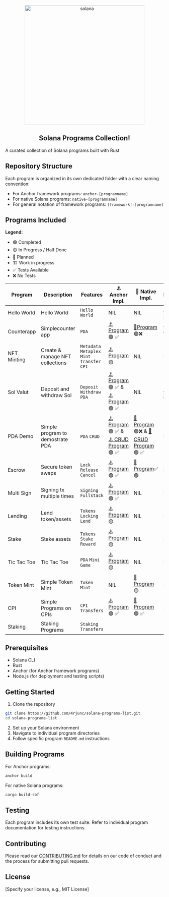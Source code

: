 <div align="center">
 <img src="./banner.png" alt="solana" width="380">

 <h2> Solana Programs Collection! </h2>
</div>

A curated collection of Solana programs built with Rust

## Repository Structure

Each program is organized in its own dedicated folder with a clear naming convention:

- For Anchor framework programs: `anchor-[programname]`
- For native Solana programs: `native-[programname]`
- For general notation of framework programs: `[framework]-[programname]`

## Programs Included

**Legend:**

- 🟢 Completed
- 🟡 In Progress / Half Done
- 🔴 Planned
- 🏗️ Work in progress
- ✅ Tests Available
- ❌ No Tests

| Program                                                                                     | Description                      | Features                                      | ⚓ Anchor Impl.                           | 🦀 Native Impl.       |🤥Pinocchio Impl. |
|--------------------------------|--------------------------------|--------------------------------|--------------------------------|--------------------------------|--------------------------------|
| Hello World     | Hello World               | `Hello World`                      | NIL       |  NIL      | [🤥 Program](https://github.com/4rjunc/solana-programs-list/tree/main/pinocchio-hello-world)  |
| Counterapp  | Simplecounter app                | `PDA`                                         | [⚓ Program](https://github.com/4rjunc/solana-programs-list/tree/main/anchor-counterapp) 🟢 ✅      | [🦀Program](https://github.com/4rjunc/solana-programs-list/tree/main/native-counter)🟢❌    | [🤥 Program](https://github.com/4rjunc/solana-programs-list/tree/main/pinocchio-counterapp)  🏗️    |
| NFT Minting | Create & manage NFT collections  | `Metadata` `Metaplex` `Mint` `Transfer` `CPI` | [⚓ Program](https://github.com/4rjunc/solana-programs-list/tree/main/anchor-nft-metaplex) 🟡       | NIL    | NIL    |
| Sol Valut   | Deposit and withdraw Sol         | `Deposit` `Withdraw` `PDA`                    | [⚓ Program](https://github.com/4rjunc/solana-programs-list/tree/main/anchor-sol-vault) 🟢 ✅ & [⚓ Program](https://github.com/4rjunc/solana-programs-list/tree/main/anchor-vault-manager) 🟢 ✅   | NIL    | [🤥 Program](https://github.com/4rjunc/pinocchio-vault/)    |
| PDA Demo    | Simple program to demostrate PDA | `PDA` `CRUD`                                         | [⚓ Program](https://github.com/4rjunc/solana-programs-list/tree/main/anchor-pda) 🟢 ✅  & [⚓ CRUD Program](https://github.com/4rjunc/solana-programs-list/tree/main/anchor-pda-crud) 🟢 ✅     | [🦀 Program](https://github.com/4rjunc/solana-programs-list/tree/main/native-pda)🟢❌ & [🦀 CRUD Program](https://github.com/4rjunc/solana-programs-list/tree/main/native-pda-crud)🟢 ✅    | NIL    |
| Escrow      | Secure token swaps               | `Lock` `Release` `Cancel`                     | [⚓ Program](https://github.com/4rjunc/solana-programs-list/tree/main/anchor-escrow) 🟢 ✅      | [🦀 Program](https://github.com/4rjunc/solana-programs-list/tree/main/native-escrow)✅ 🟢      | NIL    |
| Multi Sign      | Signing tx multiple times               | `Signing` `Fullstack`                     | [⚓ Program](https://github.com/4rjunc/solana-dual-signing/) 🟢 ✅       | NIL      | NIL    |
| Lending      | Lend token/assets               | `Tokens` `Locking` `Lend`                     | [⚓ Program](https://github.com/4rjunc/solana-programs-list/tree/main/anchor-lending) 🟡       | NIL      | NIL    |
| Stake      | Stake assets               | `Tokens` `Stake` `Reward`                     | [⚓ Program](https://github.com/4rjunc/solana-programs-list/tree/main/anchor-staking) 🟡       | NIL      | NIL    |
| Tic Tac Toe      | Tic Tac Toe               | `PDA` `Mini Game`                      | [⚓ Program](https://github.com/4rjunc/solana-programs-list/tree/main/anchor-tic-tac-toe) 🟡       | NIL      | NIL    |
| Token Mint      | Simple Token Mint               | `Token` `Mint`                      | NIL       | [🦀 Program](https://github.com/4rjunc/solana-programs-list/tree/main/native-token) 🟡      | NIL    |
| CPI      | Simple Programs on CPIs               | `CPI` `Transfers`                      | [⚓ Program](https://github.com/4rjunc/solana-programs-list/tree/main/anchor-cpi) 🟢 ✅       |   [🦀 Program](https://github.com/4rjunc/solana-programs-list/tree/main/native-cpi-basic) 🟢 ✅ | NIL  |
| Staking      | Staking Programs                | `Staking` `Transfers`                      | |   |   |





## Prerequisites

- Solana CLI
- Rust
- Anchor (for Anchor framework programs)
- Node.js (for deployment and testing scripts)

## Getting Started

1. Clone the repository

```bash
git clone https://github.com/4rjunc/solana-programs-list.git
cd solana-programs-list
```

2. Set up your Solana environment
3. Navigate to individual program directories
4. Follow specific program `README.md` instructions

## Building Programs

For Anchor programs:

```bash
anchor build
```

For native Solana programs:

```bash
cargo build-sbf
```

## Testing

Each program includes its own test suite. Refer to individual program documentation for testing instructions.

## Contributing

Please read our [CONTRIBUTING.md](CONTRIBUTING.md) for details on our code of conduct and the process for submitting pull requests.

## License

[Specify your license, e.g., MIT License]
